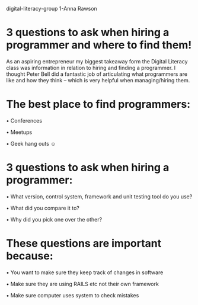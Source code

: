 digital-literacy-group 1-Anna Rawson


3 questions to ask when hiring a programmer and where to find them!
====================================================================
As an aspiring entrepreneur my biggest takeaway form the Digital Literacy class was information in relation to hiring and finding a programmer.
I thought Peter Bell did a fantastic job of articulating what programmers are like and how they think – which is very helpful when managing/hiring them.

The best place to find programmers:
====================================
•	Conferences

•	Meetups

•	Geek hang outs ☺

3 questions to ask when hiring a programmer:
=============================================
•	What version, control system, framework and unit testing tool do you use?

•	What did you compare it to?

•	Why did you pick one over the other?

These questions are important because:
=======================================
•	You want to make sure they keep track of changes in software

•	Make sure they are using RAILS etc not their own framework

•	Make sure computer uses system to check mistakes




